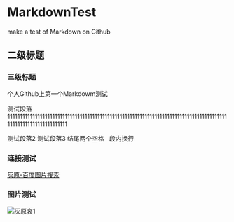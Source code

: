 # MarkdownTest
make a test of Markdown on Github
## 二级标题
### 三级标题
个人Github上第一个Markdowm测试


测试段落1111111111111111111111111111111111111111111111111111111111111111111111111111111111111111111111111111111111111111

测试段落2
测试段落3
结尾两个空格  
段内换行

### 连接测试
[灰原-百度图片搜索](https://image.baidu.com/search/index?tn=baiduimage&ct=201326592&lm=-1&cl=2&ie=gbk&word=%BB%D2%D4%AD&fr=ala&ala=1&alatpl=adress&pos=0&hs=2&xthttps=111111)

### 图片测试
![灰原哀1](https://timgsa.baidu.com/timg?image&quality=80&size=b9999_10000&sec=1517325893946&di=36fed6112df2d8e14f5202f6c0276a05&imgtype=0&src=http%3A%2F%2Fi0.hdslb.com%2Fbfs%2Farchive%2Fbe7e9a18f202520a10a2d3e63777649a143496d4.png)
